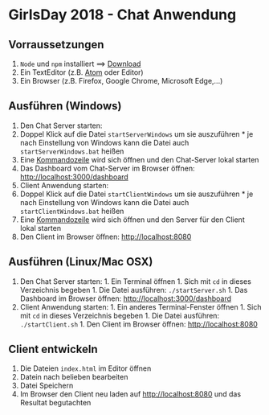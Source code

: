 # GirlsDay 2018 -  Chat Anwendung

## Vorraussetzungen
1. `Node` und `npm` installiert ==> [Download](https://nodejs.org/de/)
1. Ein TextEditor (z.B. [Atom](https://atom.io/) oder Editor)
1. Ein Browser (z.B. Firefox, Google Chrome, Microsoft Edge,...)

## Ausführen (Windows)
1. Den Chat Server starten:
  1. Doppel Klick auf die Datei `startServerWindows` um sie auszuführen
    * je nach Einstellung von Windows kann die Datei auch `startServerWindows.bat` heißen
  1. Eine [Kommandozeile](https://de.wikipedia.org/wiki/Kommandozeile) wird sich öffnen und den Chat-Server lokal starten
  1. Das Dashboard vom Chat-Server im Browser öffnen: [http://localhost:3000/dashboard](http://localhost:3000/dashboard)
1. Client Anwendung starten:
  1. Doppel Klick auf die Datei `startClientWindows` um sie auszuführen
    * je nach Einstellung von Windows kann die Datei auch `startClientWindows.bat` heißen
  1. Eine [Kommandozeile](https://de.wikipedia.org/wiki/Kommandozeile) wird sich öffnen und den Server für den Client lokal starten
  1. Den Client im Browser öffnen: [http://localhost:8080](http://localhost:8080)

## Ausführen (Linux/Mac OSX)
  1. Den Chat Server starten:
    1. Ein Terminal öffnen
    1. Sich mit `cd` in dieses Verzeichnis begeben
    1. Die Datei ausführen: `./startServer.sh`
    1. Das Dashboard im Browser öffnen: [http://localhost:3000/dashboard](http://localhost:3000/dashboard)
  1. Client Anwendung starten:
    1. Ein anderes Terminal-Fenster öffnen
    1. Sich mit `cd` in dieses Verzeichnis begeben
    1. Die Datei ausführen: `./startClient.sh`
    1. Den Client im Browser öffnen: [http://localhost:8080](http://localhost:8080)


## Client entwickeln
  1. Die Dateien `index.html` im Editor öffnen
  1. Datein nach belieben bearbeiten
  1. Datei Speichern
  1. Im Browser den Client neu laden auf [http://localhost:8080](http://localhost:8080) und das Resultat begutachten

